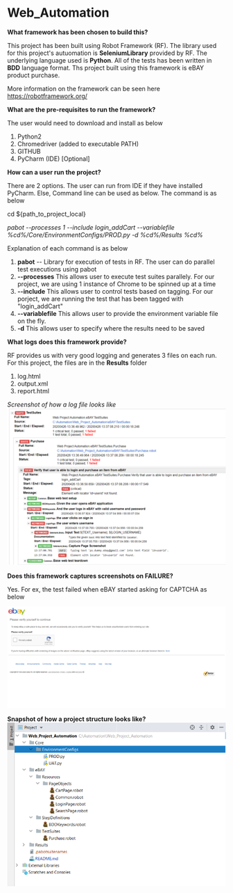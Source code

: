 # Web_Automation

**What framework has been chosen to build this?**

This project has been built using Robot Framework (RF). The library used for this project's autuomation is **SeleniumLibrary** provided by RF.
The underlying language used is **Python**. All of the tests has been written in **BDD** language format.
Ths project built using this framework is eBAY product purchase.

More information on the framework can be seen here https://robotframework.org/

**What are the pre-requisites to run the framework?**

The user would need to download and install as below
1) Python2
2) Chromedriver (added to executable PATH)
3) GITHUB
4) PyCharm (IDE)  [Optional]

**How can a user run the project?**

There are 2 options. The user can run from IDE if they have installed PyCharm. Else, Command line can be used as below. The command is as below

cd ${path_to_project_local}

_pabot --processes 1 --include login_addCart  --variablefile %cd%/Core/EnvironmentConfigs/PROD.py -d %cd%/Results  %cd%_

Explanation of each command is as below
1) **pabot** -- Library for execution of tests in RF. The user can do parallel test executions using pabot
2) **--processes**   This allows user to execute test suites parallely. For our project, we are using 1 instance of Chrome to be spinned up at a time
3) **--include**    This allows user to control tests based on tagging. For our porject, we are running the test that has been tagged with "login_addCart"
4) **--variablefile**   This allows user to provide the environment variable file on the fly. 
5) **-d**  This allows user to specify where the results need to be saved

**What logs does this framework provide?**

RF provides us with very good logging and generates 3 files on each run. For this project, the files are in the **Results** folder
1) log.html
2) output.xml
3) report.html

_Screenshot of how a log file looks like_
![Alt text](Results/Images/Log_File.png?raw=true "LOG FILE")


**Does this framework captures screenshots on FAILURE?**

Yes. For ex, the test failed when eBAY started asking for CAPTCHA as below

![Alt text](Results/Failed_Screenshot_1.png?raw=true "Optional Title")


**Snapshot of how a project structure looks like?**
![Alt text](Results/Images/Project_Structure.png?raw=true "Optional Title")






